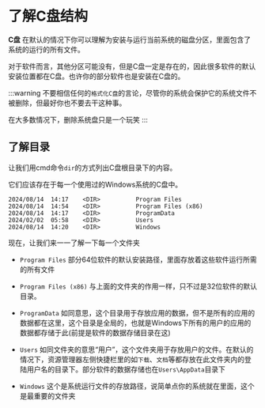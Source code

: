 # 了解C盘结构

**C盘** 在默认的情况下你可以理解为安装与运行当前系统的磁盘分区，里面包含了系统的运行的所有文件。

对于软件而言，其他分区可能没有，但是C盘一定是存在的，因此很多软件的默认安装位置都在C盘。也许你的部分软件也是安装在C盘的。

:::warning
不要相信任何的`格式化C盘`的言论，尽管你的系统会保护它的系统文件不被删除，但最好你也不要去干这种事。

在大多数情况下，删除系统盘只是一个玩笑
:::

## 了解目录

让我们用cmd命令`dir`的方式列出C盘根目录下的内容。

它们应该存在于每一个使用过的Windows系统的C盘中。

```batch
2024/08/14  14:17    <DIR>          Program Files
2024/08/14  14:54    <DIR>          Program Files (x86)
2024/08/14  14:17    <DIR>          ProgramData
2024/02/02  05:58    <DIR>          Users
2024/08/14  14:20    <DIR>          Windows
```

现在，让我们来一一了解一下每一个文件夹

- `Program Files` 部分64位软件的默认安装路径，里面存放着这些软件运行所需的所有文件

- `Program Files (x86)` 与上面的文件夹的作用一样，只不过是32位软件的默认目录。

- `ProgramData` 如同意思，这个目录用于存放应用的数据，但不是所有的应用的数据都在这里，这个目录是全局的，也就是Windows下所有的用户的应用的数据都存储于此(前提是软件的数据存储目录在这)

- `Users` 如同文件夹的意思“用户”，这个文件夹用于存放用户的文件。在默认的情况下，资源管理器左侧快捷栏里的如`下载`、`文档`等都存放在此文件夹内的登陆用户名的目录下。部分软件的数据存储也在`Users\AppData`目录下

- `Windows` 这个是系统运行文件的存放路径，说简单点你的系统就在里面，这个是最重要的文件夹
